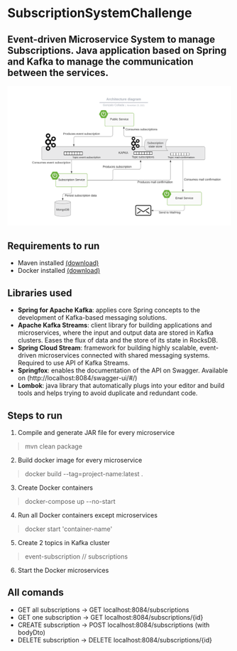# SubscriptionSystemChallenge

Event-driven Microservice System to manage Subscriptions. Java application based on Spring and Kafka to manage the communication between the services.
------------

![](https://github.com/Gonzijeje/SubscriptionSystemChallenge/blob/master/architecture.png)

## Requirements to run
- Maven installed [(download)](https://maven.apache.org/download.cgi)
- Docker installed [(download)](https://docs.docker.com/get-docker/)

## Libraries used
- **Spring for Apache Kafka**: applies core Spring concepts to the development of Kafka-based messaging solutions.
- **Apache Kafka Streams**: client library for building applications and microservices, where the input and output data are stored in Kafka clusters. Eases the flux of data and the store of its state in RocksDB.
- **Spring Cloud Stream**: framework for building highly scalable, event-driven microservices connected with shared messaging systems. Required to use API of Kafka Streams.
- **Springfox**: enables the documentation of the API on Swagger. Available on (http://localhost:8084/swagger-ui/#/)
- **Lombok**: java library that automatically plugs into your editor and build tools and helps trying to avoid duplicate and redundant code.

## Steps to run
1. Compile and generate JAR file for every microservice
> mvn clean package
2. Build docker image for every microservice
> docker build --tag=project-name:latest .
3.  Create Docker containers
> docker-compose up --no-start
4. Run all Docker containers except microservices
> docker start 'container-name'
5. Create 2 topics in Kafka cluster
> event-subscription  // subscriptions
6. Start the Docker microservices

## All comands
- GET all subscriptions -> GET localhost:8084/subscriptions
- GET one subscription -> GET localhost:8084/subscriptions/{id}
- CREATE subscription -> POST localhost:8084/subscriptions   (with bodyDto)
- DELETE subscription -> DELETE localhost:8084/subscriptions/{id}
